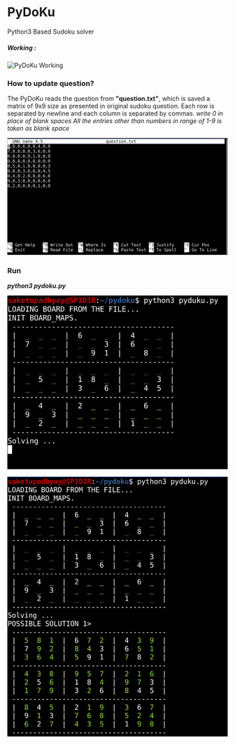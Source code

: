 # PyDoKu
Python3 Based Sudoku solver

##### Working :
![PyDoKu Working](https://raw.githubusercontent.com/Saket-Upadhyay/imagesformyotherreposthisisabrorepo/master/superfastsudoku.gif)

### How to update question?
The PyDoKu reads the question from **"question.txt"**, which is saved a matrix of 9x9 size as presented in original sudoku question. Each row is separated by newline and each column is separated by commas.
*write 0 in place of blank spaces*
*All the entries other than numbers in range of 1-9 is taken as blank space*

![Question.txt](https://raw.githubusercontent.com/Saket-Upadhyay/imagesformyotherreposthisisabrorepo/master/Screenshot%20from%202020-02-17%2022-03-49.png)

### Run 

***python3 pydoku.py***

![PyDoKu](https://raw.githubusercontent.com/Saket-Upadhyay/imagesformyotherreposthisisabrorepo/master/Screenshot%20from%202020-02-17%2022-08-13.png)

![PyDoKu Solution](https://raw.githubusercontent.com/Saket-Upadhyay/imagesformyotherreposthisisabrorepo/master/Screenshot%20from%202020-02-17%2022-08-55.png)

